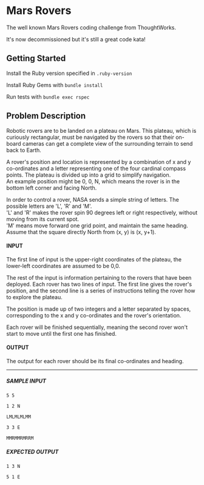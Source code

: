 # Mars Rovers

The well known Mars Rovers coding challenge from ThoughtWorks.

It's now decommissioned but it's still a great code kata!

## Getting Started

Install the Ruby version specified in `.ruby-version`

Install Ruby Gems with `bundle install`

Run tests with `bundle exec rspec`

## Problem Description

Robotic rovers are to be landed on a plateau on Mars. This plateau, which is curiously rectangular, must be navigated by the rovers so that their on-board cameras can get a complete view of the surrounding terrain to send back to Earth.

A rover's position and location is represented by a combination of x and y co-ordinates and a letter representing one of the four cardinal compass points. The plateau is divided up into a grid to simplify navigation.  
An example position might be 0, 0, N, which means the rover is in the bottom left corner and facing North.

In order to control a rover, NASA sends a simple string of letters. The possible letters are 'L', 'R' and 'M'.  
'L' and 'R' makes the rover spin 90 degrees left or right respectively, without moving from its current spot.  
'M' means move forward one grid point, and maintain the same heading.  
Assume that the square directly North from (x, y) is (x, y+1).

#### INPUT

The first line of input is the upper-right coordinates of the plateau, the lower-left coordinates are assumed to be 0,0.

The rest of the input is information pertaining to the rovers that have been deployed. Each rover has two lines of input. The first line gives the rover's position, and the second line is a series of instructions telling the rover how to explore the plateau.

The position is made up of two integers and a letter separated by spaces, corresponding to the x and y co-ordinates and the rover's orientation.

Each rover will be finished sequentially, meaning the second rover won't start to move until the first one has finished.

#### OUTPUT

The output for each rover should be its final co-ordinates and heading.

---

##### SAMPLE INPUT
```
5 5

1 2 N

LMLMLMLMM

3 3 E

MMRMMRMRRM
```

##### EXPECTED OUTPUT
```
1 3 N

5 1 E
```
